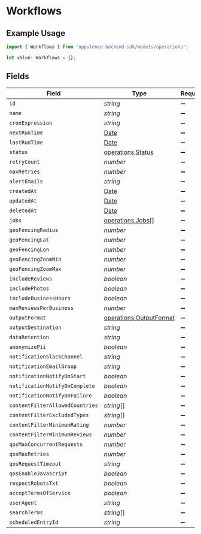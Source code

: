 # Workflows

## Example Usage

```typescript
import { Workflows } from "oppulence-backend-sdk/models/operations";

let value: Workflows = {};
```

## Fields

| Field                                                                                         | Type                                                                                          | Required                                                                                      | Description                                                                                   |
| --------------------------------------------------------------------------------------------- | --------------------------------------------------------------------------------------------- | --------------------------------------------------------------------------------------------- | --------------------------------------------------------------------------------------------- |
| `id`                                                                                          | *string*                                                                                      | :heavy_minus_sign:                                                                            | N/A                                                                                           |
| `name`                                                                                        | *string*                                                                                      | :heavy_minus_sign:                                                                            | N/A                                                                                           |
| `cronExpression`                                                                              | *string*                                                                                      | :heavy_minus_sign:                                                                            | N/A                                                                                           |
| `nextRunTime`                                                                                 | [Date](https://developer.mozilla.org/en-US/docs/Web/JavaScript/Reference/Global_Objects/Date) | :heavy_minus_sign:                                                                            | N/A                                                                                           |
| `lastRunTime`                                                                                 | [Date](https://developer.mozilla.org/en-US/docs/Web/JavaScript/Reference/Global_Objects/Date) | :heavy_minus_sign:                                                                            | N/A                                                                                           |
| `status`                                                                                      | [operations.Status](../../models/operations/status.md)                                        | :heavy_minus_sign:                                                                            | N/A                                                                                           |
| `retryCount`                                                                                  | *number*                                                                                      | :heavy_minus_sign:                                                                            | N/A                                                                                           |
| `maxRetries`                                                                                  | *number*                                                                                      | :heavy_minus_sign:                                                                            | N/A                                                                                           |
| `alertEmails`                                                                                 | *string*                                                                                      | :heavy_minus_sign:                                                                            | N/A                                                                                           |
| `createdAt`                                                                                   | [Date](https://developer.mozilla.org/en-US/docs/Web/JavaScript/Reference/Global_Objects/Date) | :heavy_minus_sign:                                                                            | N/A                                                                                           |
| `updatedAt`                                                                                   | [Date](https://developer.mozilla.org/en-US/docs/Web/JavaScript/Reference/Global_Objects/Date) | :heavy_minus_sign:                                                                            | N/A                                                                                           |
| `deletedAt`                                                                                   | [Date](https://developer.mozilla.org/en-US/docs/Web/JavaScript/Reference/Global_Objects/Date) | :heavy_minus_sign:                                                                            | N/A                                                                                           |
| `jobs`                                                                                        | [operations.Jobs](../../models/operations/jobs.md)[]                                          | :heavy_minus_sign:                                                                            | N/A                                                                                           |
| `geoFencingRadius`                                                                            | *number*                                                                                      | :heavy_minus_sign:                                                                            | N/A                                                                                           |
| `geoFencingLat`                                                                               | *number*                                                                                      | :heavy_minus_sign:                                                                            | N/A                                                                                           |
| `geoFencingLon`                                                                               | *number*                                                                                      | :heavy_minus_sign:                                                                            | N/A                                                                                           |
| `geoFencingZoomMin`                                                                           | *number*                                                                                      | :heavy_minus_sign:                                                                            | N/A                                                                                           |
| `geoFencingZoomMax`                                                                           | *number*                                                                                      | :heavy_minus_sign:                                                                            | N/A                                                                                           |
| `includeReviews`                                                                              | *boolean*                                                                                     | :heavy_minus_sign:                                                                            | N/A                                                                                           |
| `includePhotos`                                                                               | *boolean*                                                                                     | :heavy_minus_sign:                                                                            | N/A                                                                                           |
| `includeBusinessHours`                                                                        | *boolean*                                                                                     | :heavy_minus_sign:                                                                            | N/A                                                                                           |
| `maxReviewsPerBusiness`                                                                       | *number*                                                                                      | :heavy_minus_sign:                                                                            | N/A                                                                                           |
| `outputFormat`                                                                                | [operations.OutputFormat](../../models/operations/outputformat.md)                            | :heavy_minus_sign:                                                                            | N/A                                                                                           |
| `outputDestination`                                                                           | *string*                                                                                      | :heavy_minus_sign:                                                                            | N/A                                                                                           |
| `dataRetention`                                                                               | *string*                                                                                      | :heavy_minus_sign:                                                                            | N/A                                                                                           |
| `anonymizePii`                                                                                | *boolean*                                                                                     | :heavy_minus_sign:                                                                            | N/A                                                                                           |
| `notificationSlackChannel`                                                                    | *string*                                                                                      | :heavy_minus_sign:                                                                            | N/A                                                                                           |
| `notificationEmailGroup`                                                                      | *string*                                                                                      | :heavy_minus_sign:                                                                            | N/A                                                                                           |
| `notificationNotifyOnStart`                                                                   | *boolean*                                                                                     | :heavy_minus_sign:                                                                            | N/A                                                                                           |
| `notificationNotifyOnComplete`                                                                | *boolean*                                                                                     | :heavy_minus_sign:                                                                            | N/A                                                                                           |
| `notificationNotifyOnFailure`                                                                 | *boolean*                                                                                     | :heavy_minus_sign:                                                                            | N/A                                                                                           |
| `contentFilterAllowedCountries`                                                               | *string*[]                                                                                    | :heavy_minus_sign:                                                                            | N/A                                                                                           |
| `contentFilterExcludedTypes`                                                                  | *string*[]                                                                                    | :heavy_minus_sign:                                                                            | N/A                                                                                           |
| `contentFilterMinimumRating`                                                                  | *number*                                                                                      | :heavy_minus_sign:                                                                            | N/A                                                                                           |
| `contentFilterMinimumReviews`                                                                 | *number*                                                                                      | :heavy_minus_sign:                                                                            | N/A                                                                                           |
| `qosMaxConcurrentRequests`                                                                    | *number*                                                                                      | :heavy_minus_sign:                                                                            | N/A                                                                                           |
| `qosMaxRetries`                                                                               | *number*                                                                                      | :heavy_minus_sign:                                                                            | N/A                                                                                           |
| `qosRequestTimeout`                                                                           | *string*                                                                                      | :heavy_minus_sign:                                                                            | N/A                                                                                           |
| `qosEnableJavascript`                                                                         | *boolean*                                                                                     | :heavy_minus_sign:                                                                            | N/A                                                                                           |
| `respectRobotsTxt`                                                                            | *boolean*                                                                                     | :heavy_minus_sign:                                                                            | N/A                                                                                           |
| `acceptTermsOfService`                                                                        | *boolean*                                                                                     | :heavy_minus_sign:                                                                            | N/A                                                                                           |
| `userAgent`                                                                                   | *string*                                                                                      | :heavy_minus_sign:                                                                            | N/A                                                                                           |
| `searchTerms`                                                                                 | *string*[]                                                                                    | :heavy_minus_sign:                                                                            | N/A                                                                                           |
| `scheduledEntryId`                                                                            | *string*                                                                                      | :heavy_minus_sign:                                                                            | N/A                                                                                           |
